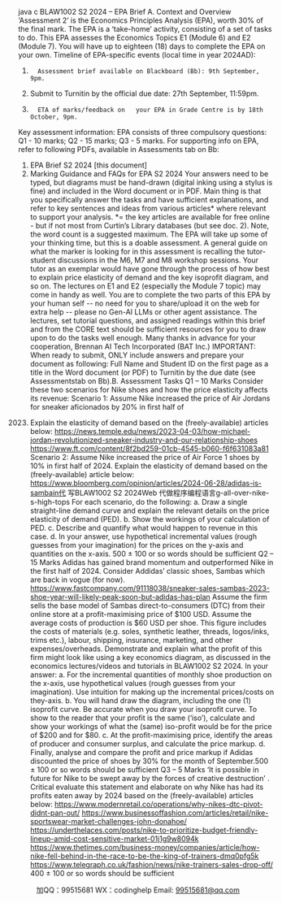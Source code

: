 java c
BLAW1002 S2 2024 – EPA Brief 
A. Context and Overview
‘Assessment 2’   is   the Economics Principles   Analysis (EPA),   worth 30% of   the   final mark.   The EPA is a ‘take-home’   activity, consisting of a set of tasks to do.
This EPA assesses the Economics   Topics E1 (Module 6) and E2 (Module 7).   You   will have up   to eighteen (18) days to complete   the EPA on   your own.
Timeline of EPA-specific events (local time in   year 2024AD):
1.       Assessment brief available on Blackboard (Bb): 9th September, 9pm.
2. Submit to Turnitin by the official due date: 27th September, 11:59pm.
3.       ETA of marks/feedback on   your EPA in Grade Centre is by 18th October, 9pm.
Key assessment information:
EPA consists of three compulsory questions: Q1 - 10 marks; Q2 - 15 marks; Q3 - 5 marks.
For supporting info on EPA, refer to   following PDFs,   available in   Assessments   tab on Bb:
1) EPA Brief S2 2024 [this document]
2) Marking Guidance and FAQs for EPA S2 2024 
Your answers need to be   typed, but diagrams must be hand-drawn (digital inking using a   stylus is   fine) and included in the   Word document or in PDF.
Main   thing is   that   you specifically answer the tasks and have sufficient explanations, and   refer   to key sentences and ideas   from   various articles*   where relevant   to support   your analysis. *=   the key articles are available   for   free online - but if not most   from Curtin’s   Library databases (but see doc. 2). Note,   the   word count is a suggested maximum. 
The EPA   will take up some of   your   thinking   time, but   this is a doable assessment.
A general guide on   what the marker is looking   for in   this assessment is recalling   the   tutor- student discussions in   the M6, M7 and M8   workshop sessions.   Your   tutor as an exemplar would have gone   through   the process of how best to explain price elasticity of demand and   the   key isoprofit diagram,   and so on.   The lectures on E1 and E2 (especially the Module 7   topic) may   come in handy as   well. 
You are   to complete   the   two parts of this EPA by   your human self -- no need   for   you   to share/upload it on   the   web for extra help -- please no Gen-AI LLMs or other agent assistance. The lectures, set   tutorial questions, and assigned readings   within   this brief and from   the CORE   text should be sufficient resources   for   you   to draw upon   to do   the   tasks   well enough. Many thanks in advance   for   your cooperation, Brennan   AI   Tech Incorporated (BAT Inc.) IMPORTANT: When   ready   to   submit, ONLY include answers and prepare your document as following: Full Name and Student ID on   the   first page as a   title in   the   Word document (or PDF)   to   Turnitin by the due date (see Assessmentstab on Bb).B. Assessment Tasks
Q1 – 10 Marks 
Consider   these   two   scenarios   for   Nike   shoes   and   how   the price elasticity affects   its revenue:
Scenario 1: Assume Nike increased the price of Air Jordans for sneaker aficionados by 20% in first half of 
2023. Explain the elasticity of demand based on the (freely-available) articles below: 
https://news.temple.edu/news/2023-04-03/how-michael-jordan-revolutionized-sneaker-industry-and-our-relationship-shoes https://www.ft.com/content/8f2bd259-01cb-4545-b060-f6f631083a81 
Scenario 2: Assume Nike increased the price of Air Force 1 shoes by 10% in first half of 2024. Explain the elasticity of demand based on the (freely-available) article below: 
https://www.bloomberg.com/opinion/articles/2024-06-28/adidas-is-sambain代 写BLAW1002 S2 2024Web
代做程序编程语言g-all-over-nike-s-high-tops 
For   each   scenario, do   the   following:
a.            Draw   a   single   straight-line   demand   curve   and   explain   the   relevant   details   on   the   price   elasticity   of demand (PED).
b.         Show   the   workings   of   your   calculation   of   PED.
c.            Describe   and   quantify   what   would   happen   to   revenue   in   this   case.
d.         In   your   answer, use   hypothetical   incremental   values   (rough   guesses   from   your   imagination)   for   the prices   on   the   y-axis   and   quantities   on   the   x-axis.
500 ± 100 or so   words should be sufficient
Q2 – 15 Marks 
Adidas   has   gained   brand   momentum   and   outperformed   Nike   in   the   first   half   of   2024. Consider   Addidas’   classic   shoes, Sambas   which   are   back   in   vogue   (for   now).
https://www.fastcompany.com/91118038/sneaker-sales-sambas-2023-shoe-year-will-likely-peak-soon-but-adidas-has-plan 
Assume   the   firm   sells   the   base   model   of   Sambas   direct-to-consumers   (DTC)   from   their   online   store   at   a profit-maximising   price   of   $100 USD.   Assume   the   average   costs   of   production   is   $60 USD   per   shoe.   This figure   includes   the   costs   of   materials   (e.g. soles, synthetic   leather,   threads, logos/inks,   trims   etc.),
labour, shipping, insurance, marketing, and   other   expenses/overheads. Demonstrate   and   explain   what the   profit   of   this   firm   might   look   like   using   a key economics diagram, as   discussed   in   the   economics          lectures/videos   and   tutorials   in   BLAW1002 S2 2024. In   your   answer:
a.            For   the incremental quantities of monthly shoe production on   the x-axis, use hypothetical   values (rough guesses   from   your imagination). Use intuition   for making up   the incremental prices/costs on   they-axis.
b.       You   will   hand   draw   the   diagram, including   the   one   (1) isoprofit curve. Be   accurate   when   you   draw
your   isoprofit   curve.   To   show   to   the   reader   that   your   profit   is   the   same   (‘iso’), calculate   and   show   your workings   of   what   the   (same) iso-profit   would   be   for   the   price   of   $200 and   for   $80.
c.       At the   profit-maximising   price, identify   the   areas   of   producer   and   consumer surplus, and   calculate the price markup.
d.         Finally, analyse   and   compare   the   profit   and   price   markup   if   Adidas discounted the price of   shoes   by 30% for   the   month   of   September.500 ± 100 or so   words should be sufficient
Q3 – 5 Marks 
‘It   is   possible   in   future   for   Nike   to   be   swept   away   by   the   forces   of creative destruction’   . Critical   evaluate this   statement   and   elaborate   on   why   Nike   has   had   its   profits   eaten   away   by   2024 based   on   the   (freely-available) articles   below:
https://www.modernretail.co/operations/why-nikes-dtc-pivot-didnt-pan-out/ 
https://www.businessoffashion.com/articles/retail/nike-sportswear-market-challenges-john-donahoe/ 
https://underthelaces.com/posts/nike-to-prioritize-budget-friendly-lineup-amid-cost-sensitive-market-01j1g9w8094k 
https://www.thetimes.com/business-money/companies/article/how-nike-fell-behind-in-the-race-to-be-the-king-of-trainers-dmq0pfg5k https://www.telegraph.co.uk/fashion/news/nike-trainers-sales-drop-off/ 400 ± 100 or so   words should be sufficient



         
加QQ：99515681  WX：codinghelp  Email: 99515681@qq.com
